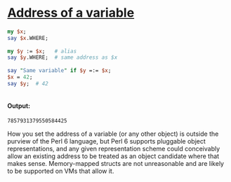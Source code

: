 [1]: http://rosettacode.org/wiki/Address_of_a_variable

# [Address of a variable][1]

```perl
my $x;
say $x.WHERE;
 
my $y := $x;   # alias
say $y.WHERE;  # same address as $x
 
say "Same variable" if $y =:= $x;
$x = 42;
say $y;  # 42
 
```

#### Output:
```
7857931379550584425
```


How you set the address of a variable (or any other object) is outside the purview of the Perl 6 language, but Perl 6 supports pluggable object representations, and any given representation scheme could conceivably allow an existing address to be treated as an object candidate where that makes sense. Memory-mapped structs are not unreasonable and are likely to be supported on VMs that allow it.
